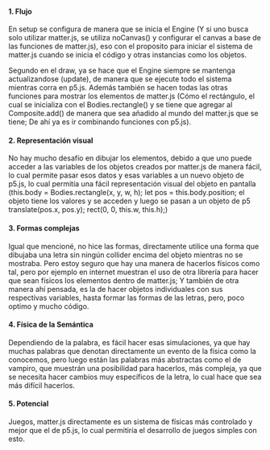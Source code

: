 #### 1. Flujo

En setup se configura de manera que se inicia el Engine (Y si uno busca solo utilizar matter.js, se utiliza noCanvas() y configurar el canvas a base de las funciones de matter.js), eso con el proposito para iniciar el sistema de matter.js cuando se inicia el código y otras instancias como los objetos.

Segundo en el draw, ya se hace que el Engine siempre se mantenga actualizandose (update), de manera que se ejecute todo el sistema mientras corra en p5.js. Además también se hacen todas las otras funciones para mostrar los elementos de matter.js (Cómo el rectángulo, el cual se inicializa con el Bodies.rectangle() y se tiene que agregar al Composite.add() de manera que sea añadido al mundo del matter.js que se tiene; De ahí ya es ir combinando funciones con p5.js).

#### 2. Representación visual

No hay mucho desafío en dibujar los elementos, debido a que uno puede acceder a las variables de los objetos creados por matter.js de manera fácil, lo cual permite pasar esos datos y esas variables a un nuevo objeto de p5.js, lo cual permitía una fácil representación visual del objeto en pantalla (this.body = Bodies.rectangle(x, y, w, h); let pos = this.body.position; el objeto tiene los valores y se acceden y luego se pasan a un objeto de p5 translate(pos.x, pos.y); rect(0, 0, this.w, this.h);)

#### 3. Formas complejas

Igual que mencioné, no hice las formas, directamente utilice una forma que dibujaba una letra sin ningún collider encima del objeto mientras no se mostraba. Pero estoy seguro que hay una manera de hacerlos físicos como tal, pero por ejemplo en internet muestran el uso de otra librería para hacer que sean físicos los elementos dentro de matter.js; Y también de otra manera ahí pensada, es la de hacer objetos individuales con sus respectivas variables, hasta formar las formas de las letras, pero, poco optimo y mucho código.

#### 4. Física de la Semántica

Dependiendo de la palabra, es fácil hacer esas simulaciones, ya que hay muchas palabras que denotan directamente un evento de la física como la conocemos, pero luego están las palabras más abstractas como el de vampiro, que muestrán una posibilidad para hacerlos, más compleja, ya que se necesita hacer cambios muy específicos de la letra, lo cual hace que sea más difícil hacerlos.

#### 5. Potencial

Juegos, matter.js directamente es un sistema de físicas más controlado y mejor que el de p5.js, lo cual permitiría el desarrollo de juegos simples con esto.
